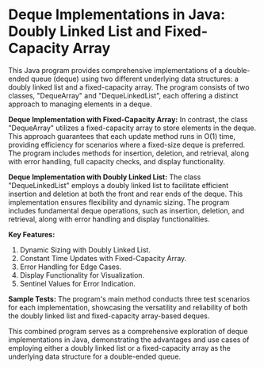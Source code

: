 # Deque Implementations in Java: Doubly Linked List and Fixed-Capacity Array

This Java program provides comprehensive implementations of a double-ended queue (deque) using two different underlying data structures: a doubly linked list and a fixed-capacity array. The program consists of two classes,  "DequeArray" and "DequeLinkedList", each offering a distinct approach to managing elements in a deque.

**Deque Implementation with Fixed-Capacity Array:**
In contrast, the class "DequeArray" utilizes a fixed-capacity array to store elements in the deque. This approach guarantees that each update method runs in O(1) time, providing efficiency for scenarios where a fixed-size deque is preferred. The program includes methods for insertion, deletion, and retrieval, along with error handling, full capacity checks, and display functionality.

**Deque Implementation with Doubly Linked List:**
The class "DequeLinkedList" employs a doubly linked list to facilitate efficient insertion and deletion at both the front and rear ends of the deque. This implementation ensures flexibility and dynamic sizing. The program includes fundamental deque operations, such as insertion, deletion, and retrieval, along with error handling and display functionalities.

**Key Features:**
1. Dynamic Sizing with Doubly Linked List.
2. Constant Time Updates with Fixed-Capacity Array.
3. Error Handling for Edge Cases.
4. Display Functionality for Visualization.
5. Sentinel Values for Error Indication.

**Sample Tests:**
The program's main method conducts three test scenarios for each implementation, showcasing the versatility and reliability of both the doubly linked list and fixed-capacity array-based deques.

This combined program serves as a comprehensive exploration of deque implementations in Java, demonstrating the advantages and use cases of employing either a doubly linked list or a fixed-capacity array as the underlying data structure for a double-ended queue.

